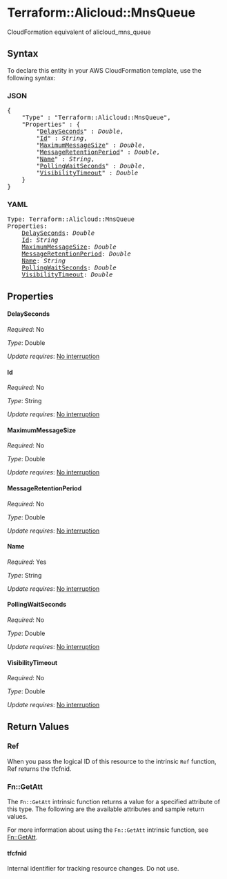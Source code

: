 # Terraform::Alicloud::MnsQueue

CloudFormation equivalent of alicloud_mns_queue

## Syntax

To declare this entity in your AWS CloudFormation template, use the following syntax:

### JSON

<pre>
{
    "Type" : "Terraform::Alicloud::MnsQueue",
    "Properties" : {
        "<a href="#delayseconds" title="DelaySeconds">DelaySeconds</a>" : <i>Double</i>,
        "<a href="#id" title="Id">Id</a>" : <i>String</i>,
        "<a href="#maximummessagesize" title="MaximumMessageSize">MaximumMessageSize</a>" : <i>Double</i>,
        "<a href="#messageretentionperiod" title="MessageRetentionPeriod">MessageRetentionPeriod</a>" : <i>Double</i>,
        "<a href="#name" title="Name">Name</a>" : <i>String</i>,
        "<a href="#pollingwaitseconds" title="PollingWaitSeconds">PollingWaitSeconds</a>" : <i>Double</i>,
        "<a href="#visibilitytimeout" title="VisibilityTimeout">VisibilityTimeout</a>" : <i>Double</i>
    }
}
</pre>

### YAML

<pre>
Type: Terraform::Alicloud::MnsQueue
Properties:
    <a href="#delayseconds" title="DelaySeconds">DelaySeconds</a>: <i>Double</i>
    <a href="#id" title="Id">Id</a>: <i>String</i>
    <a href="#maximummessagesize" title="MaximumMessageSize">MaximumMessageSize</a>: <i>Double</i>
    <a href="#messageretentionperiod" title="MessageRetentionPeriod">MessageRetentionPeriod</a>: <i>Double</i>
    <a href="#name" title="Name">Name</a>: <i>String</i>
    <a href="#pollingwaitseconds" title="PollingWaitSeconds">PollingWaitSeconds</a>: <i>Double</i>
    <a href="#visibilitytimeout" title="VisibilityTimeout">VisibilityTimeout</a>: <i>Double</i>
</pre>

## Properties

#### DelaySeconds

_Required_: No

_Type_: Double

_Update requires_: [No interruption](https://docs.aws.amazon.com/AWSCloudFormation/latest/UserGuide/using-cfn-updating-stacks-update-behaviors.html#update-no-interrupt)

#### Id

_Required_: No

_Type_: String

_Update requires_: [No interruption](https://docs.aws.amazon.com/AWSCloudFormation/latest/UserGuide/using-cfn-updating-stacks-update-behaviors.html#update-no-interrupt)

#### MaximumMessageSize

_Required_: No

_Type_: Double

_Update requires_: [No interruption](https://docs.aws.amazon.com/AWSCloudFormation/latest/UserGuide/using-cfn-updating-stacks-update-behaviors.html#update-no-interrupt)

#### MessageRetentionPeriod

_Required_: No

_Type_: Double

_Update requires_: [No interruption](https://docs.aws.amazon.com/AWSCloudFormation/latest/UserGuide/using-cfn-updating-stacks-update-behaviors.html#update-no-interrupt)

#### Name

_Required_: Yes

_Type_: String

_Update requires_: [No interruption](https://docs.aws.amazon.com/AWSCloudFormation/latest/UserGuide/using-cfn-updating-stacks-update-behaviors.html#update-no-interrupt)

#### PollingWaitSeconds

_Required_: No

_Type_: Double

_Update requires_: [No interruption](https://docs.aws.amazon.com/AWSCloudFormation/latest/UserGuide/using-cfn-updating-stacks-update-behaviors.html#update-no-interrupt)

#### VisibilityTimeout

_Required_: No

_Type_: Double

_Update requires_: [No interruption](https://docs.aws.amazon.com/AWSCloudFormation/latest/UserGuide/using-cfn-updating-stacks-update-behaviors.html#update-no-interrupt)

## Return Values

### Ref

When you pass the logical ID of this resource to the intrinsic `Ref` function, Ref returns the tfcfnid.

### Fn::GetAtt

The `Fn::GetAtt` intrinsic function returns a value for a specified attribute of this type. The following are the available attributes and sample return values.

For more information about using the `Fn::GetAtt` intrinsic function, see [Fn::GetAtt](https://docs.aws.amazon.com/AWSCloudFormation/latest/UserGuide/intrinsic-function-reference-getatt.html).

#### tfcfnid

Internal identifier for tracking resource changes. Do not use.

